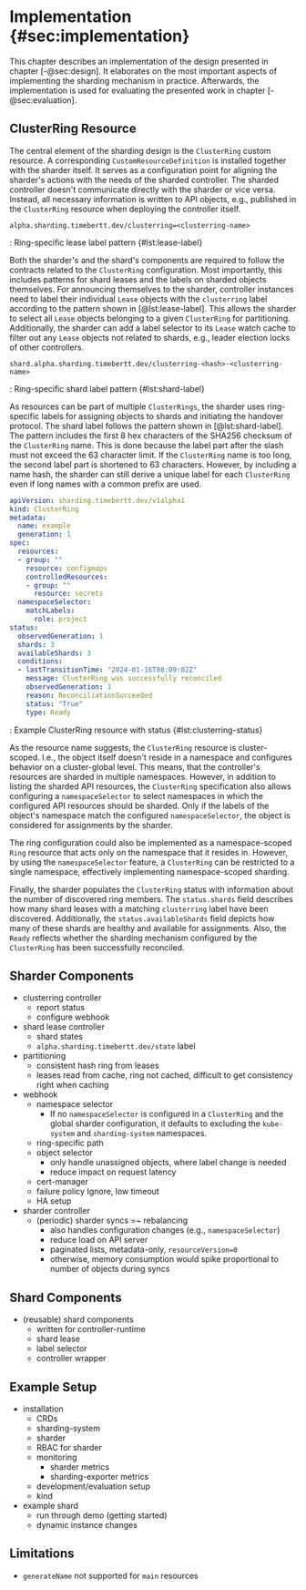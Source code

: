 # Implementation {#sec:implementation}

This chapter describes an implementation of the design presented in chapter [-@sec:design].
It elaborates on the most important aspects of implementing the sharding mechanism in practice.
Afterwards, the implementation is used for evaluating the presented work in chapter [-@sec:evaluation].

## ClusterRing Resource

The central element of the sharding design is the `ClusterRing` custom resource.
A corresponding `CustomResourceDefinition` is installed together with the sharder itself.
It serves as a configuration point for aligning the sharder's actions with the needs of the sharded controller.
The sharded controller doesn't communicate directly with the sharder or vice versa.
Instead, all necessary information is written to API objects, e.g., published in the `ClusterRing` resource when deploying the controller itself.

```text
alpha.sharding.timebertt.dev/clusterring=<clusterring-name>
```

: Ring-specific lease label pattern {#lst:lease-label}

Both the sharder's and the shard's components are required to follow the contracts related to the `ClusterRing` configuration.
Most importantly, this includes patterns for shard leases and the labels on sharded objects themselves.
For announcing themselves to the sharder, controller instances need to label their individual `Lease` objects with the `clusterring` label according to the pattern shown in [@lst:lease-label].
This allows the sharder to select all `Lease` objects belonging to a given `ClusterRing` for partitioning.
Additionally, the sharder can add a label selector to its `Lease` watch cache to filter out any `Lease` objects not related to shards, e.g., leader election locks of other controllers.

```text
shard.alpha.sharding.timebertt.dev/clusterring-<hash>-<clusterring-name>
```

: Ring-specific shard label pattern {#lst:shard-label}

As resources can be part of multiple `ClusterRings`, the sharder uses ring-specific labels for assigning objects to shards and initiating the handover protocol.
The shard label follows the pattern shown in [@lst:shard-label].
The pattern includes the first 8 hex characters of the SHA256 checksum of the `ClusterRing` name.
This is done because the label part after the slash must not exceed the 63 character limit.
If the `ClusterRing` name is too long, the second label part is shortened to 63 characters.
However, by including a name hash, the sharder can still derive a unique label for each `ClusterRing` even if long names with a common prefix are used.

```yaml
apiVersion: sharding.timebertt.dev/v1alpha1
kind: ClusterRing
metadata:
  name: example
  generation: 1
spec:
  resources:
  - group: ""
    resource: configmaps
    controlledResources:
    - group: ""
      resource: secrets
  namespaceSelector:
    matchLabels:
      role: project
status:
  observedGeneration: 1
  shards: 3
  availableShards: 3
  conditions:
  - lastTransitionTime: "2024-01-16T08:09:02Z"
    message: ClusterRing was successfully reconciled
    observedGeneration: 1
    reason: ReconciliationSucceeded
    status: "True"
    type: Ready
```

: Example ClusterRing resource with status {#lst:clusterring-status}

As the resource name suggests, the `ClusterRing` resource is cluster-scoped.
I.e., the object itself doesn't reside in a namespace and configures behavior on a cluster-global level.
This means, that the controller's resources are sharded in multiple namespaces.
However, in addition to listing the sharded API resources, the `ClusterRing` specification also allows configuring a `namespaceSelector` to select namespaces in which the configured API resources should be sharded.
Only if the labels of the object's namespace match the configured `namespaceSelector`, the object is considered for assignments by the sharder.

The ring configuration could also be implemented as a namespace-scoped `Ring` resource that acts only on the namespace that it resides in.
However, by using the `namespaceSelector` feature, a `ClusterRing` can be restricted to a single namespace, effectively implementing namespace-scoped sharding.

Finally, the sharder populates the `ClusterRing` status with information about the number of discovered ring members.
The `status.shards` field describes how many shard leases with a matching `clusterring` label have been discovered.
Additionally, the `status.availableShards` field depicts how many of these shards are healthy and available for assignments.
Also, the `Ready` reflects whether the sharding mechanism configured by the `ClusterRing` has been successfully reconciled.

## Sharder Components

- clusterring controller
  - report status
  - configure webhook
- shard lease controller
  - shard states
  - `alpha.sharding.timebertt.dev/state` label
- partitioning
  - consistent hash ring from leases
  - leases read from cache, ring not cached, difficult to get consistency right when caching
- webhook
  - namespace selector
    - If no `namespaceSelector` is configured in a `ClusterRing` and the global sharder configuration, it defaults to excluding the `kube-system` and `sharding-system` namespaces.
  - ring-specific path
  - object selector
    - only handle unassigned objects, where label change is needed
    - reduce impact on request latency
  - cert-manager
  - failure policy Ignore, low timeout
  - HA setup
- sharder controller
  - (periodic) sharder syncs =~ rebalancing
    - also handles configuration changes (e.g., `namespaceSelector`)
    - reduce load on API server
    - paginated lists, metadata-only, `resourceVersion=0`
    - otherwise, memory consumption would spike proportional to number of objects during syncs

## Shard Components

- (reusable) shard components
  - written for controller-runtime
  - shard lease
  - label selector
  - controller wrapper

## Example Setup

- installation
  - CRDs
  - sharding-system
  - sharder
  - RBAC for sharder
  - monitoring
    - sharder metrics
    - sharding-exporter metrics
  - development/evaluation setup
  - kind
- example shard
  - run through demo (getting started)
  - dynamic instance changes

## Limitations

- `generateName` not supported for `main` resources
